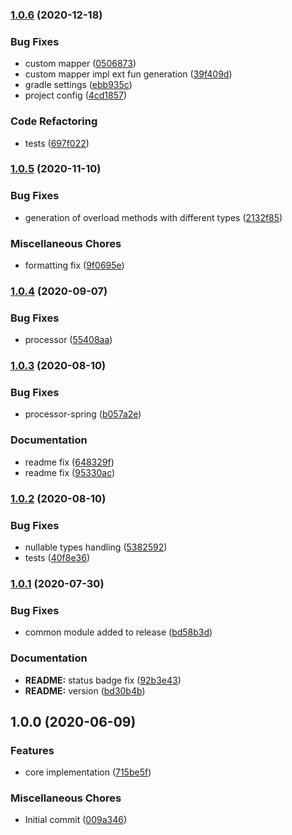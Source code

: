 ### [1.0.6](https://github.com/driver733/mapstruct-fluent/compare/v1.0.5...v1.0.6) (2020-12-18)


### Bug Fixes

* custom mapper ([0506873](https://github.com/driver733/mapstruct-fluent/commit/050687376d56f213494e5204cec78a8afe661ef8))
* custom mapper impl ext fun generation ([39f409d](https://github.com/driver733/mapstruct-fluent/commit/39f409d4d70e7fc695d28d0fe5317a11088bc032))
* gradle settings ([ebb935c](https://github.com/driver733/mapstruct-fluent/commit/ebb935ce0bd4d538276d4cff3a61130a950227e0))
* project config ([4cd1857](https://github.com/driver733/mapstruct-fluent/commit/4cd1857f27a79d3e67c569627258ef3a675b75ea))


### Code Refactoring

* tests ([697f022](https://github.com/driver733/mapstruct-fluent/commit/697f02292baf8173a5ea38a9c2fea5c0c47f32a7))

### [1.0.5](https://github.com/driver733/mapstruct-fluent/compare/v1.0.4...v1.0.5) (2020-11-10)


### Bug Fixes

* generation of overload methods with different types ([2132f85](https://github.com/driver733/mapstruct-fluent/commit/2132f859672bc176b7990e23d5679f535de0be2a))


### Miscellaneous Chores

* formatting fix ([9f0695e](https://github.com/driver733/mapstruct-fluent/commit/9f0695eddf6cdb41526eafde9fa93d0f6f77ab99))

### [1.0.4](https://github.com/driver733/mapstruct-fluent/compare/v1.0.3...v1.0.4) (2020-09-07)


### Bug Fixes

* processor ([55408aa](https://github.com/driver733/mapstruct-fluent/commit/55408aa4ee20f5f53272f72e0eac4168d6ea0724))

### [1.0.3](https://github.com/driver733/mapstruct-fluent/compare/v1.0.2...v1.0.3) (2020-08-10)


### Bug Fixes

* processor-spring ([b057a2e](https://github.com/driver733/mapstruct-fluent/commit/b057a2e411252cf9221f2b1e63aa9ac19e945507))


### Documentation

* readme fix ([648329f](https://github.com/driver733/mapstruct-fluent/commit/648329f91563ed22f046d5cb5557400329e7b59c))
* readme fix ([95330ac](https://github.com/driver733/mapstruct-fluent/commit/95330ac3d71304a0233b92b51bf7e094748bfaeb))

### [1.0.2](https://github.com/driver733/mapstruct-fluent/compare/v1.0.1...v1.0.2) (2020-08-10)


### Bug Fixes

* nullable types handling ([5382592](https://github.com/driver733/mapstruct-fluent/commit/5382592b561b50f199391b82647af7171f8d68af))
* tests ([40f8e36](https://github.com/driver733/mapstruct-fluent/commit/40f8e362b312a9c9c5cd25ce661185cb97a71b06))

### [1.0.1](https://github.com/driver733/mapstruct-fluent/compare/v1.0.0...v1.0.1) (2020-07-30)


### Bug Fixes

* common module added to release ([bd58b3d](https://github.com/driver733/mapstruct-fluent/commit/bd58b3d547009a5c1f4aa7aa54023f5ace87fe62))


### Documentation

* **README:** status badge fix ([92b3e43](https://github.com/driver733/mapstruct-fluent/commit/92b3e43973c06e50d040de81d967ecc785ef1d69))
* **README:** version ([bd30b4b](https://github.com/driver733/mapstruct-fluent/commit/bd30b4b4f3e7aca239bd504172d57cb22e3856f8))

## 1.0.0 (2020-06-09)


### Features

* core implementation ([715be5f](https://github.com/driver733/mapstruct-fluent/commit/715be5f5cb96ee5808b30498cb58fd6617107b23))


### Miscellaneous Chores

* Initial commit ([009a346](https://github.com/driver733/mapstruct-fluent/commit/009a346f8b49be5988ec6ef0b03bf801c7dab4af))
